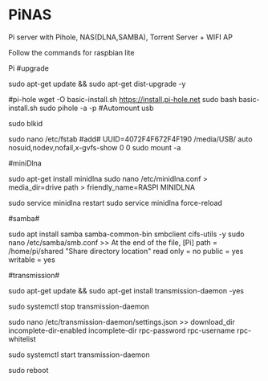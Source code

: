 # PiNAS
Pi server with Pihole, NAS(DLNA,SAMBA), Torrent Server + WIFI AP


Follow the commands for raspbian lite

Pi
#upgrade

sudo apt-get update && sudo apt-get dist-upgrade -y

#pi-hole
wget -O basic-install.sh https://install.pi-hole.net
sudo bash basic-install.sh
sudo pihole -a -p
#Automount usb

sudo blkid

sudo nano /etc/fstab
#add#
UUID=4072F4F672F4F190  /media/USB/  auto nosuid,nodev,nofail,x-gvfs-show 0 0
sudo mount -a

#miniDlna

sudo apt-get install minidlna
sudo nano /etc/minidlna.conf  > media_dir=drive path
							  > friendly_name=RASPI MINIDLNA
							  
sudo service minidlna restart
sudo service minidlna force-reload

#samba#

sudo apt install samba samba-common-bin smbclient cifs-utils -y
sudo nano /etc/samba/smb.conf >> At the end of the file,
									[Pi]
										path = /home/pi/shared  "Share directory location" 
										read only = no
										public = yes
										writable = yes
										
								
#transmission#

sudo apt-get update && sudo apt-get install transmission-daemon -yes

sudo systemctl stop transmission-daemon

sudo nano /etc/transmission-daemon/settings.json >> 
                                                    download_dir
                                                    incomplete-dir-enabled
                                                    incomplete-dir
                                                    rpc-password
                                                    rpc-username
                                                    rpc-whitelist
                                                    
                                                    
                                                    
sudo systemctl start transmission-daemon

  sudo reboot
